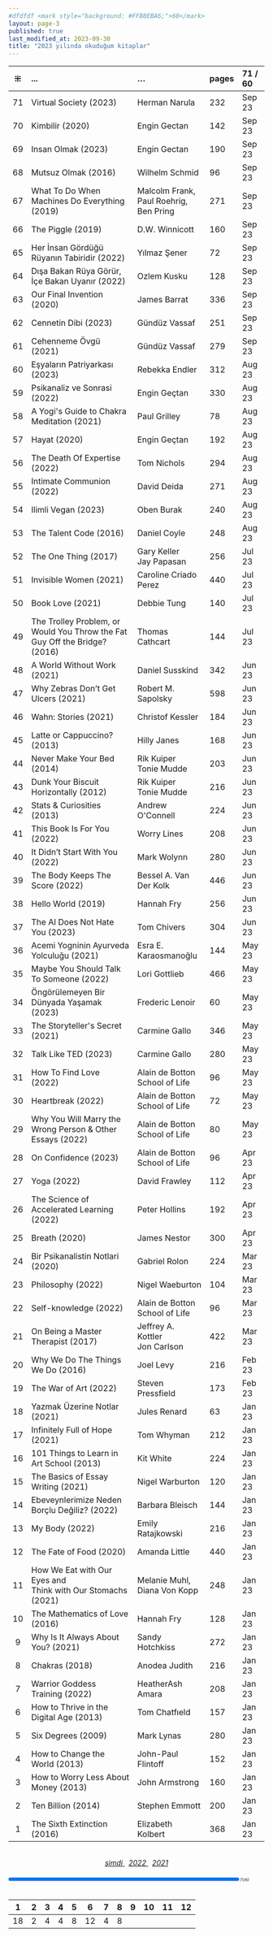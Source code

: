 ```yaml
---
#dfdfdf <mark style="background: #FFB8EBA6;">60</mark>
layout: page-3
published: true
last_modified_at: 2023-09-30
title: "2023 yılında okuduğum kitaplar"
---
```


|  ⁜  | ...                                                                        | …                                                   | pages | 71 / 60 |
| :-: | :------------------------------------------------------------------------- | :-------------------------------------------------- | :---- | :------ |
| 71  | Virtual Society (2023) | Herman Narula | 232 | Sep 23 |
| 70  | Kimbilir (2020) | Engin Gectan | 142 | Sep 23 |
| 69  | Insan Olmak (2023) | Engin Gectan | 190 | Sep 23 |
| 68  | Mutsuz Olmak (2016)                                                        | Wilhelm Schmid                                      | 96    | Sep 23  |
| 67  | What To Do When Machines Do Everything (2019)                              | Malcolm Frank, <br /> Paul Roehrig, <br />Ben Pring | 271   | Sep 23  |
| 66  | The Piggle (2019)                                                          | D.W. Winnicott                                      | 160   | Sep 23  |
| 65  | Her İnsan Gördüğü Rüyanın Tabiridir (2022)                                 | Yılmaz Şener                                        | 72    | Sep 23  |
| 64  | Dışa Bakan Rüya Görür, İçe Bakan Uyanır (2022)                             | Ozlem Kusku                                         | 128   | Sep 23  |
| 63  | Our Final Invention (2020)                                                 | James Barrat                                        | 336   | Sep 23  |
| 62  | Cennetin Dibi (2023)                                                       | Gündüz Vassaf                                       | 251   | Sep 23  |
| 61  | Cehenneme Övgü (2021)                                                      | Gündüz Vassaf                                       | 279   | Sep 23  |
| 60  | Eşyaların Patriyarkası (2023)                                              | Rebekka Endler                                      | 312   | Aug 23  |
| 59  | Psikanaliz ve Sonrasi (2022)                                               | Engin Geçtan                                        | 330   | Aug 23  |
| 58  | A Yogi's Guide to Chakra Meditation (2021)                                 | Paul Grilley                                        | 78    | Aug 23  |
| 57  | Hayat (2020)                                                               | Engin Geçtan                                        | 192   | Aug 23  |
| 56  | The Death Of Expertise (2022)                                              | Tom Nichols                                         | 294   | Aug 23  |
| 55  | Intimate Communion (2022)                                                  | David Deida                                         | 271   | Aug 23  |
| 54  | Ilimli Vegan (2023)                                                        | Oben Burak                                          | 240   | Aug 23  |
| 53  | The Talent Code (2016)                                                     | Daniel Coyle                                        | 248   | Aug 23  |
| 52  | The One Thing (2017)                                                       | Gary Keller <br /> Jay Papasan                      | 256   | Jul 23  |
| 51  | Invisible Women (2021)                                                     | Caroline Criado Perez                               | 440   | Jul 23  |
| 50  | Book Love (2021)                                                           | Debbie Tung                                         | 140   | Jul 23  |
| 49  | The Trolley Problem, or Would You Throw the Fat Guy Off the Bridge? (2016) | Thomas Cathcart                                     | 144   | Jul 23  |
| 48  | A World Without Work (2021)                                                | Daniel Susskind                                     | 342   | Jun 23  |
| 47  | Why Zebras Don’t Get Ulcers (2021)                                         | Robert M. Sapolsky                                  | 598   | Jun 23  |
| 46  | Wahn: Stories (2021)                                                       | Christof Kessler                                    | 184   | Jun 23  |
| 45  | Latte or Cappuccino? (2013)                                                | Hilly Janes                                         | 168   | Jun 23  |
| 44  | Never Make Your Bed (2014)                                                 | Rik Kuiper <br /> Tonie Mudde                       | 203   | Jun 23  |
| 43  | Dunk Your Biscuit Horizontally (2012)                                      | Rik Kuiper <br /> Tonie Mudde                       | 216   | Jun 23  |
| 42  | Stats & Curiosities (2013)                                                 | Andrew O'Connell                                    | 224   | Jun 23  |
| 41  | This Book Is For You (2022)                                                | Worry Lines                                         | 208   | Jun 23  |
| 40  | It Didn’t Start With You (2022)                                            | Mark Wolynn                                         | 280   | Jun 23  |
| 39  | The Body Keeps The Score (2022)                                            | Bessel A. Van Der Kolk                              | 446   | Jun 23  |
| 38  | Hello World (2019)                                                         | Hannah Fry                                          | 256   | Jun 23  |
| 37  | The AI Does Not Hate You (2023)                                            | Tom Chivers                                         | 304   | Jun 23  |
| 36  | Acemi Yogninin Ayurveda Yolculuğu (2021)                                   | Esra E. Karaosmanoğlu                               | 144   | May 23  |
| 35  | Maybe You Should Talk To Someone (2022)                                    | Lori Gottlieb                                       | 466   | May 23  |
| 34  | Öngörülemeyen Bir Dünyada Yaşamak (2023)                                   | Frederic Lenoir                                     | 60    | May 23  |
| 33  | The Storyteller's Secret (2021)                                            | Carmine Gallo                                       | 346   | May 23  |
| 32  | Talk Like TED (2023)                                                       | Carmine Gallo                                       | 280   | May 23  |
| 31  | How To Find Love (2022)                                                    | Alain de Botton <br /> School of Life               | 96    | May 23  |
| 30  | Heartbreak (2022)                                                          | Alain de Botton <br /> School of Life               | 72    | May 23  |
| 29  | Why You Will Marry the Wrong Person & Other Essays (2022)                  | Alain de Botton <br /> School of Life               | 80    | May 23  |
| 28  | On Confidence (2023)                                                       | Alain de Botton <br /> School of Life               | 96    | Apr 23  |
| 27  | Yoga (2022)                                                                | David Frawley                                       | 112   | Apr 23  |
| 26  | The Science of Accelerated Learning (2022)                                 | Peter Hollins                                       | 192   | Apr 23  |
| 25  | Breath (2020)                                                              | James Nestor                                        | 300   | Apr 23  |
| 24  | Bir Psikanalistin Notlari (2020)                                           | Gabriel Rolon                                       | 224   | Mar 23  |
| 23  | Philosophy (2022)                                                          | Nigel Waeburton                                     | 104   | Mar 23  |
| 22  | Self-knowledge (2022)                                                      | Alain de Botton <br /> School of Life               | 96    | Mar 23  |
| 21  | On Being a Master Therapist (2017)                                         | Jeffrey A. Kottler <br /> Jon Carlson               | 422   | Mar 23  |
| 20  | Why We Do The Things We Do (2016)                                          | Joel Levy                                           | 216   | Feb 23  |
| 19  | The War of Art (2022)                                                      | Steven Pressfield                                   | 173   | Feb 23  |
| 18  | Yazmak Üzerine Notlar (2021)                                               | Jules Renard                                        | 63    | Jan 23  |
| 17  | Infinitely Full of Hope (2021)                                             | Tom Whyman                                          | 212   | Jan 23  |
| 16  | 101 Things to Learn in Art School (2013)                                   | Kit White                                           | 224   | Jan 23  |
| 15  | The Basics of Essay Writing (2021)                                         | Nigel Warburton                                     | 120   | Jan 23  |
| 14  | Ebeveynlerimize Neden Borçlu Değiliz? (2022)                               | Barbara Bleisch                                     | 144   | Jan 23  |
| 13  | My Body (2022)                                                             | Emily Ratajkowski                                   | 216   | Jan 23  |
| 12  | The Fate of Food (2020)                                                    | Amanda Little                                       | 440   | Jan 23  |
| 11  | How We Eat with Our Eyes and <br /> Think with Our Stomachs (2021)         | Melanie Muhl, <br /> Diana Von Kopp                 | 248   | Jan 23  |
| 10  | The Mathematics of Love (2016)                                             | Hannah Fry                                          | 128   | Jan 23  |
|  9  | Why Is It Always About You? (2021)                                         | Sandy Hotchkiss                                     | 272   | Jan 23  |
|  8  | Chakras (2018)                                                             | Anodea Judith                                       | 216   | Jan 23  |
|  7  | Warrior Goddess Training (2022)                                            | HeatherAsh Amara                                    | 208   | Jan 23  |
|  6  | How to Thrive in the Digital Age (2013)                                    | Tom Chatfıeld                                       | 157   | Jan 23  |
|  5  | Six Degrees (2009)                                                         | Mark Lynas                                          | 280   | Jan 23  |
|  4  | How to Change the World (2013)                                             | John-Paul Flintoff                                  | 152   | Jan 23  |
|  3  | How to Worry Less About Money (2013)                                       | John Armstrong                                      | 160   | Jan 23  |
|  2  | Ten Billion (2014)                                                         | Stephen Emmott                                      | 200   | Jan 23  |
|  1  | The Sixth Extinction (2016)                                                | Elizabeth Kolbert                                   | 368   | Jan 23  |

  <br>
<center>
<span class="link1" style="font-style: italic;"><a href="/now" title='şimdi'>şimdi </a></span> &nbsp;
<span class="link1" style="font-style: italic;"><a href="/2022" title='2022'>2022 </a></span> &nbsp; <span class="link1" style="font-style: italic;"><a href="/2021" title='2021'>2021 </a></span>
</center>

  <br>
<div><progress title="71/60" value="71" max="60" style="width: 90%;"></progress><span style="font-size: 50%; width: 5%; font-style: italic;" title="reading challenge 2023"> 71/60</span></div>
<div style="clear: both"></div>
<br />

  
| 1 | 2 | 3 | 4 | 5 | 6 | 7 | 8 | 9 | 10 | 11 | 12 |
| - | - | - | - | - | - | - | - | - |  - |  - |  - |
| 18 | 2 | 4 | 4 | 8 | 12 | 4 | 8 |  |  |  | |
